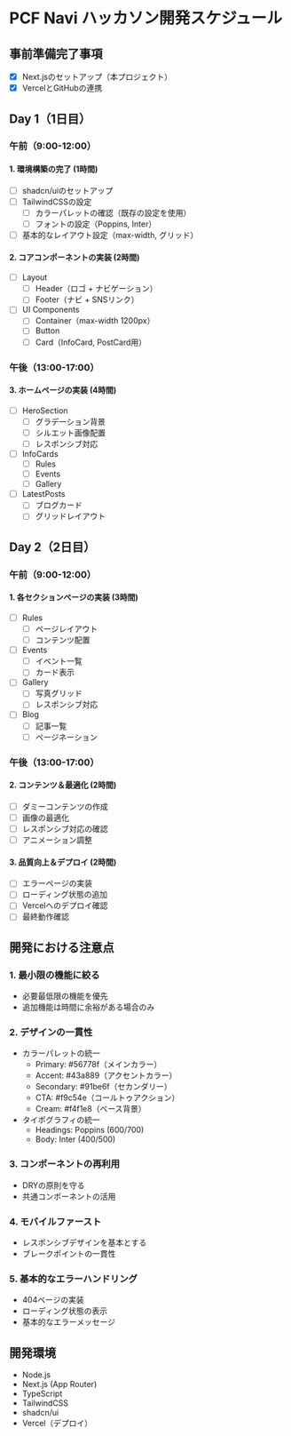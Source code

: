 # PCF Navi ハッカソン開発スケジュール

## 事前準備完了事項
- [x] Next.jsのセットアップ（本プロジェクト）
- [x] VercelとGitHubの連携

## Day 1（1日目）

### 午前（9:00-12:00）

#### 1. 環境構築の完了 (1時間)
- [ ] shadcn/uiのセットアップ
- [ ] TailwindCSSの設定
  - [ ] カラーパレットの確認（既存の設定を使用）
  - [ ] フォントの設定（Poppins, Inter）
- [ ] 基本的なレイアウト設定（max-width, グリッド）

#### 2. コアコンポーネントの実装 (2時間)
- [ ] Layout
  - [ ] Header（ロゴ + ナビゲーション）
  - [ ] Footer（ナビ + SNSリンク）
- [ ] UI Components
  - [ ] Container（max-width 1200px）
  - [ ] Button
  - [ ] Card（InfoCard, PostCard用）

### 午後（13:00-17:00）

#### 3. ホームページの実装 (4時間)
- [ ] HeroSection
  - [ ] グラデーション背景
  - [ ] シルエット画像配置
  - [ ] レスポンシブ対応
- [ ] InfoCards
  - [ ] Rules
  - [ ] Events
  - [ ] Gallery
- [ ] LatestPosts
  - [ ] ブログカード
  - [ ] グリッドレイアウト

## Day 2（2日目）

### 午前（9:00-12:00）

#### 1. 各セクションページの実装 (3時間)
- [ ] Rules
  - [ ] ページレイアウト
  - [ ] コンテンツ配置
- [ ] Events
  - [ ] イベント一覧
  - [ ] カード表示
- [ ] Gallery
  - [ ] 写真グリッド
  - [ ] レスポンシブ対応
- [ ] Blog
  - [ ] 記事一覧
  - [ ] ページネーション

### 午後（13:00-17:00）

#### 2. コンテンツ＆最適化 (2時間)
- [ ] ダミーコンテンツの作成
- [ ] 画像の最適化
- [ ] レスポンシブ対応の確認
- [ ] アニメーション調整

#### 3. 品質向上＆デプロイ (2時間)
- [ ] エラーページの実装
- [ ] ローディング状態の追加
- [ ] Vercelへのデプロイ確認
- [ ] 最終動作確認

## 開発における注意点

### 1. 最小限の機能に絞る
- 必要最低限の機能を優先
- 追加機能は時間に余裕がある場合のみ

### 2. デザインの一貫性
- カラーパレットの統一
  - Primary: #56778f（メインカラー）
  - Accent: #43a889（アクセントカラー）
  - Secondary: #91be6f（セカンダリー）
  - CTA: #f9c54e（コールトゥアクション）
  - Cream: #f4f1e8（ベース背景）
- タイポグラフィの統一
  - Headings: Poppins (600/700)
  - Body: Inter (400/500)

### 3. コンポーネントの再利用
- DRYの原則を守る
- 共通コンポーネントの活用

### 4. モバイルファースト
- レスポンシブデザインを基本とする
- ブレークポイントの一貫性

### 5. 基本的なエラーハンドリング
- 404ページの実装
- ローディング状態の表示
- 基本的なエラーメッセージ

## 開発環境
- Node.js
- Next.js (App Router)
- TypeScript
- TailwindCSS
- shadcn/ui
- Vercel（デプロイ） 